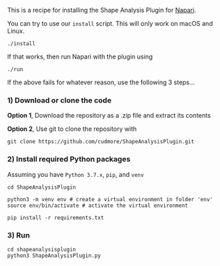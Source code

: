 
This is a recipe for installing the Shape Analysis Plugin for [Napari][napari].

You can try to use our `install` script. This will only work on macOS and Linux.

```
./install
```

If that works, then run Napari with the plugin using

```
./run
```

If the above fails for whatever reason, use the following 3 steps...

### 1) Download or clone the code

**Option 1**, Download the repository as a .zip file and extract its contents

**Option 2**, Use git to clone the repository with

```
git clone https://github.com/cudmore/ShapeAnalysisPlugin.git
```

### 2) Install required Python packages

Assuming you have `Python 3.7.x`, `pip`, and `venv`

```
cd ShapeAnalysisPlugin

python3 -m venv env # create a virtual environment in folder 'env'
source env/bin/activate # activate the virtual environment

pip install -r requirements.txt
```

### 3) Run

```
cd shapeanalysisplugin
python3 ShapeAnalysisPlugin.py
```

[napari]: https://napari.org/
